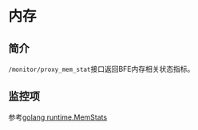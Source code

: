 # 内存

## 简介

`/monitor/proxy_mem_stat`接口返回BFE内存相关状态指标。

## 监控项

参考[golang runtime.MemStats](https://golang.org/pkg/runtime/#MemStats)
